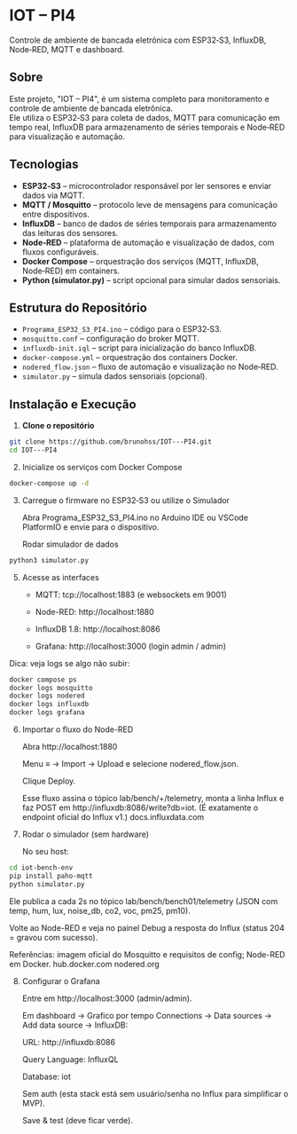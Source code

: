# IOT – PI4

Controle de ambiente de bancada eletrônica com ESP32‑S3, InfluxDB, Node‑RED, MQTT e dashboard.

## Sobre
Este projeto, "IOT – PI4", é um sistema completo para monitoramento e controle de ambiente de bancada eletrônica.  
Ele utiliza o ESP32‑S3 para coleta de dados, MQTT para comunicação em tempo real, InfluxDB para armazenamento de séries temporais e Node‑RED para visualização e automação.

## Tecnologias
- **ESP32‑S3** – microcontrolador responsável por ler sensores e enviar dados via MQTT.
- **MQTT / Mosquitto** – protocolo leve de mensagens para comunicação entre dispositivos.
- **InfluxDB** – banco de dados de séries temporais para armazenamento das leituras dos sensores.
- **Node‑RED** – plataforma de automação e visualização de dados, com fluxos configuráveis.
- **Docker Compose** – orquestração dos serviços (MQTT, InfluxDB, Node‑RED) em containers.
- **Python (simulator.py)** – script opcional para simular dados sensoriais.

## Estrutura do Repositório
- `Programa_ESP32_S3_PI4.ino` – código para o ESP32‑S3.
- `mosquitto.conf` – configuração do broker MQTT.
- `influxdb-init.iql` – script para inicialização do banco InfluxDB.
- `docker-compose.yml` – orquestração dos containers Docker.
- `nodered_flow.json` – fluxo de automação e visualização no Node‑RED.
- `simulator.py` – simula dados sensoriais (opcional).

## Instalação e Execução

1. **Clone o repositório**
```bash
git clone https://github.com/brunohss/IOT---PI4.git
cd IOT---PI4
```
2. Inicialize os serviços com Docker Compose
```bash
docker-compose up -d
```
3. Carregue o firmware no ESP32‑S3 ou utilize o Simulador

    Abra Programa_ESP32_S3_PI4.ino no Arduino IDE ou VSCode PlatformIO e envie para o dispositivo.

    Rodar simulador de dados
```bash
python3 simulator.py
```

5. Acesse as interfaces
  
    - MQTT: tcp://localhost:1883 (e websockets em 9001)

    - Node-RED: http://localhost:1880

    - InfluxDB 1.8: http://localhost:8086

    - Grafana: http://localhost:3000    (login admin / admin)
 

Dica: veja logs se algo não subir:

```bash
docker compose ps
docker logs mosquitto
docker logs nodered
docker logs influxdb
docker logs grafana
```

6. Importar o fluxo do Node-RED

    Abra http://localhost:1880

   Menu ≡ → Import → Upload e selecione nodered_flow.json.

    Clique Deploy.

    Esse fluxo assina o tópico lab/bench/+/telemetry, monta a linha Influx e faz POST em http://influxdb:8086/write?db=iot. (É exatamente o endpoint oficial do Influx v1.) 
    docs.influxdata.com

7. Rodar o simulador (sem hardware)

    No seu host:
```bash
cd iot-bench-env
pip install paho-mqtt
python simulator.py
```

   Ele publica a cada 2s no tópico lab/bench/bench01/telemetry (JSON com temp, hum, lux, noise_db, co2, voc, pm25, pm10).
   
   Volte ao Node-RED e veja no painel Debug a resposta do Influx (status 204 = gravou com sucesso). 
   
   Referências: imagem oficial do Mosquitto e requisitos de config; Node-RED em Docker. 
   hub.docker.com
   nodered.org

8. Configurar o Grafana

    Entre em http://localhost:3000
     (admin/admin).
    
    Em dashboard → Grafico por tempo
    Connections → Data sources → Add data source → InfluxDB:
    
    URL: http://influxdb:8086
    
    Query Language: InfluxQL
    
    Database: iot
    
    Sem auth (esta stack está sem usuário/senha no Influx para simplificar o MVP).
    
    Save & test (deve ficar verde).

